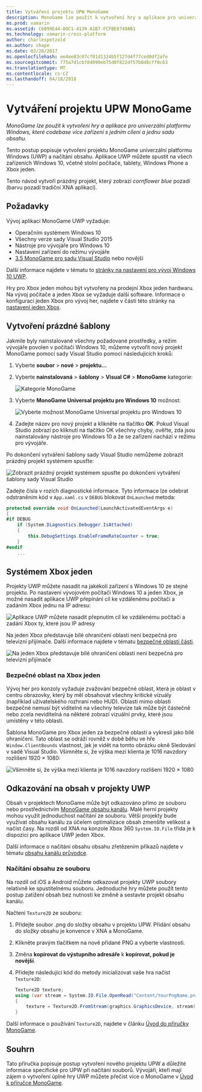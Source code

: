 ```yaml
---
title: Vytváření projektu UPW MonoGame
description: MonoGame lze použít k vytvoření hry a aplikace pro univerzální platformu Windows, které codebase více zařízení s jedním cílení a jednu sadu obsahu.
ms.prod: xamarin
ms.assetid: C6B99E44-00C1-4139-A1B7-FCFBE8749AB1
ms.technology: xamarin-cross-platform
author: charlespetzold
ms.author: chape
ms.date: 03/28/2017
ms.openlocfilehash: ee4ee83c07cf01d1324b5f127d4f77ced0df2afe
ms.sourcegitcommit: 775a7d1cbf04090eb75d0f822df57b8d8cff0c63
ms.translationtype: MT
ms.contentlocale: cs-CZ
ms.lasthandoff: 04/18/2018
---
```

# <a name="creating-a-monogame-uwp-project"></a>Vytváření projektu UPW MonoGame

_MonoGame lze použít k vytvoření hry a aplikace pro univerzální platformu Windows, které codebase více zařízení s jedním cílení a jednu sadu obsahu._

Tento postup popisuje vytvoření projektu MonoGame univerzální platformu Windows (UWP) a načítání obsahu. Aplikace UWP můžete spustit na všech zařízeních Windows 10, včetně stolní počítače, tablety, Windows Phone a Xbox jeden.

Tento návod vytvoří prázdný projekt, který zobrazí *cornflower blue* pozadí (barvu pozadí tradiční XNA aplikací).

## <a name="requirements"></a>Požadavky

Vývoj aplikací MonoGame UWP vyžaduje:

- Operačním systémem Windows 10
- Všechny verze sady Visual Studio 2015
- Nástroje pro vývojáře pro Windows 10
- Nastavení zařízení do režimu vývojáře
- [3.5 MonoGame pro sadu Visual Studio](http://www.monogame.net/2016/03/17/monogame-3-5/) nebo novější

Další informace najdete v tématu to [stránky na nastavení pro vývoj Windows 10 UWP](https://msdn.microsoft.com/en-us/windows/uwp/get-started/get-set-up).

Hry pro Xbox jeden mohou být vytvořeny na prodejní Xbox jeden hardwaru. Na vývoj počítače a jeden Xbox se vyžaduje další software. Informace o konfiguraci jeden Xbox pro vývoj her, najdete v části této stránky na [nastavení jeden Xbox](https://msdn.microsoft.com/en-us/windows/uwp/xbox-apps/index).

## <a name="creating-an-empty-template"></a>Vytvoření prázdné šablony

Jakmile byly nainstalované všechny požadované prostředky, a režim vývojáře povolen v počítači Windows 10, můžeme vytvořit nový projekt MonoGame pomocí sady Visual Studio pomocí následujících kroků:

1. Vyberte **soubor** > **nové** > **projektu...**
1. Vyberte **nainstalovaná** > **šablony** > **Visual C#** > **MonoGame** kategorie: 

    ![](uwp-images/image1.png "Kategorie MonoGame")

1. Vyberte **MonoGame Universal projektu pro Windows 10** možnost: 

    ![](uwp-images/image2.png "Vyberte možnost MonoGame Universal projektu pro Windows 10")

1. Zadejte název pro nový projekt a klikněte na tlačítko **OK**.
Pokud Visual Studio zobrazí po kliknutí na tlačítko OK všechny chyby, ověřte, zda jsou nainstalovány nástroje pro Windows 10 a že se zařízení nachází v režimu pro vývojáře.

Po dokončení vytváření šablony sady Visual Studio nemůžeme zobrazit prázdný projekt systémem spusťte:

![](uwp-images/image3.png "Zobrazit prázdný projekt systémem spusťte po dokončení vytváření šablony sady Visual Studio")

Zadejte čísla v rozích diagnostické informace. Tyto informace lze odebrat odstraněním kód v `App.xaml.cs` v `DEBUG` blokovat `OnLaunched` metoda:


```csharp
protected override void OnLaunched(LaunchActivatedEventArgs e)
{
#if DEBUG
    if (System.Diagnostics.Debugger.IsAttached)
    {
        this.DebugSettings.EnableFrameRateCounter = true;
    }
#endif
    ...
```

## <a name="running-on-xbox-one"></a>Systémem Xbox jeden

Projekty UWP můžete nasadit na jakékoli zařízení s Windows 10 ze stejné projektu. Po nastavení vývojovém počítači Windows 10 a jeden Xbox, je možné nasadit aplikace UWP přepínání cíl ke vzdálenému počítači a zadáním Xbox jednu na IP adresu:

![](uwp-images/remote.png "Aplikace UWP můžete nasadit přepnutím cíl ke vzdálenému počítači a zadání Xbox ty, které jsou IP adresy")

Na jeden Xbox představuje bílé ohraničení oblasti není bezpečná pro televizní přijímače. Další informace najdete v tématu [bezpečné oblasti části](#Safe_Area_on_Xbox_One).

![](uwp-images/safearea.png "Na jeden Xbox představuje bílé ohraničení oblasti není bezpečná pro televizní přijímače")

### <a name="safe-area-on-xbox-one"></a>Bezpečné oblast na Xbox jeden

Vývoj her pro konzoly vyžaduje zvažování bezpečné oblast, která je oblast v centru obrazovky, který by měl obsahovat všechny kritické vizuály (například uživatelského rozhraní nebo HUD). Oblasti mimo oblasti bezpečné nemusí být viditelné na všechny televize tak může být částečně nebo zcela neviditelná na některé zobrazí vizuální prvky, které jsou umístěny v této oblasti.

Šablona MonoGame pro Xbox jeden za bezpečné oblasti a vykreslí jako bílé ohraničení. Tato oblast se odráží rovněž v době běhu ve hře `Window.ClientBounds` vlastnost, jak je vidět na tomto obrázku okně Sledování v sadě Visual Studio. Všimněte si, že výška mezí klienta je 1016 navzdory rozlišení 1920 × 1080:

![](uwp-images/clientbounds.png "Všimněte si, že výška mezí klienta je 1016 navzdory rozlišení 1920 × 1080")

## <a name="referencing-content-in-uwp-projects"></a>Odkazování na obsah v projekty UWP

Obsah v projektech MonoGame může být odkazováno přímo ze souboru nebo prostřednictvím [MonoGame obsahu kanálu](~/graphics-games/cocossharp/content-pipeline/index.md). Malé herní projekty mohou využít jednoduchost načítání ze souboru. Větší projekty bude využívat obsahu kanálu za účelem optimalizace obsah zmenšíte velikost a načíst časy. Na rozdíl od XNA na konzole Xbox 360 `System.IO.File` třída je k dispozici pro aplikace UWP jeden Xbox.

Další informace o načítání obsahu obsahu zřetězením příkazů najdete v tématu [obsahu kanálu průvodce](~/graphics-games/cocossharp/content-pipeline/index.md). 

### <a name="loading-content-from-file"></a>Načítání obsahu ze souboru

Na rozdíl od iOS a Android můžete odkazovat projekty UWP soubory relativně ke spustitelnému souboru. Jednoduché hry můžete použít tento postup zatížení obsah bez nutnosti ke změně a sestavte projekt obsahu kanálu.

Načtení `Texture2D` ze souboru:

1. Přidejte soubor .png do složky obsahu v projektu UPW. Přidání obsahu do složky obsahu je konvence v XNA a MonoGame.
1. Klikněte pravým tlačítkem na nově přidané PNG a vyberte vlastnosti.
1. Změna **kopírovat do výstupního adresáře** k **kopírovat, pokud je novější**.
1. Přidejte následující kód do metody inicializovat vaše hra načíst `Texture2D`:

    ```csharp
    Texture2D texture;
    using (var stream = System.IO.File.OpenRead("Content/YourPngName.png"))
    {
        texture = Texture2D.FromStream(graphics.GraphicsDevice, stream);
    }
    ```

Další informace o používání `Texture2D`, najdete v článku [Úvod do příručky MonoGame](~/graphics-games/monogame/introduction/index.md).

## <a name="summary"></a>Souhrn

Tato příručka popisuje postup vytvoření nového projektu UPW a důležité informace specifické pro UPW při načítání souborů. Vývojáři, kteří mají zájem o vytvoření úplné hry UWP můžete přečíst více o MonoGame v [Úvod k příručce MonoGame](~/graphics-games/monogame/introduction/index.md).